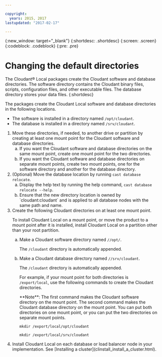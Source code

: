 ```yaml
---

copyright:
  years: 2015, 2017
lastupdated: "2017-02-17"

---
```


{:new_window: target="_blank"}
{:shortdesc: .shortdesc}
{:screen: .screen}
{:codeblock: .codeblock}
{:pre: .pre}

# Changing the default directories

The Cloudant&reg; Local packages create the Cloudant
software and database directories.
The software
directory contains the Cloudant binary files, scripts,
configuration files, and other executable files. The database
directory stores your data files.
{:shortdesc}

The packages create the Cloudant Local software and database
directories in the following locations.

*  The software is installed in a directory named `/opt/cloudant`.
*  The database is installed in a directory named `/srv/cloudant`.

<code></code>

<ol><li>Move these directories, if needed, to another drive or
    partition by creating at least one mount point for the
    Cloudant software and database directories.
<ol type=a><li>If you want the Cloudant software and database directories on the same mount point, create one mount point for the two directories.</li>
<li>If you want the Cloudant software and database directories on separate mount points, create two mount points, one for the software directory and another for the database directory.
</li></ol>
</li>
<li>(Optional) Move the database location by running <code>cast database relocate</code>.
<ol type=a><li>Display the help text by running the help command, <code>cast database relocate --help</code>.
</li>
<li>Ensure that the new directory location is owned by `cloudant:cloudant` and is applied to all database nodes with the same path and name.</li>
</ol></li> 
<li>Create the following Cloudant directories on at least one mount point.
<p>To install Cloudant Local on a mount point, or move the
    product to a mount point after it is installed, install
    Cloudant Local on a partition other than your root partition.</p>
<ol type=a><li>Make a Cloudant software directory named <code>/<your_mount_point>/opt/</code>.
<p>The <code>/cloudant</code> directory is automatically appended.</p></li>
<li>Make a Cloudant database directory named <code>/<your_mount_point>/srv/cloudant</code>.
<p>The <code>/cloudant</code> directory is automatically appended.</p>
<p>For example, if your mount point for both directories is <code>/export/local</code>, use the following commands to create the
    Cloudant directories.</p>
<p>**Note**: The first command makes the Cloudant software directory on the mount point. The second command makes the Cloudant database directory on the mount point. You can put both directories on one mount point, or you can put the two directories on separate mount points.
</p>
<p><code>mkdir /export/local/opt/cloudant<br>
mkdir /export/local/srv/cloudant</code></p> </li>
      </ol></li>

<li>Install Cloudant Local on each database or load balancer node in your implementation. See [Installing a cluster](clinstall_install_a_cluster.html).</li>   
</ol>
